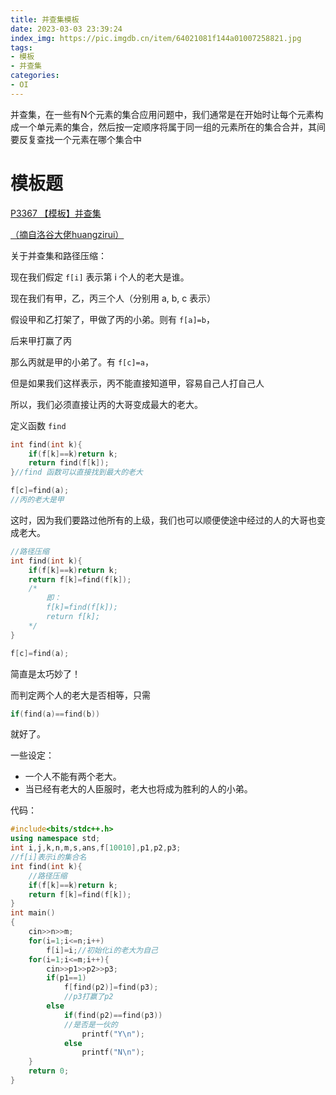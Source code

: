 ```yaml
---
title: 并查集模板
date: 2023-03-03 23:39:24
index_img: https://pic.imgdb.cn/item/64021081f144a01007258821.jpg
tags:
- 模板
- 并查集
categories: 
- OI
---
```


<p class="note note-primary">并查集，在一些有N个元素的集合应用问题中，我们通常是在开始时让每个元素构成一个单元素的集合，然后按一定顺序将属于同一组的元素所在的集合合并，其间要反复查找一个元素在哪个集合中</p>

# 模板题

[P3367 【模板】并查集](https://www.luogu.com.cn/problem/P3367)

[（摘自洛谷大佬huangzirui）](https://www.luogu.com.cn/user/35891)

关于并查集和路径压缩：

现在我们假定 `f[i]` 表示第 i 个人的老大是谁。

现在我们有甲，乙，丙三个人（分别用 a, b, c 表示）

假设甲和乙打架了，甲做了丙的小弟。则有 `f[a]=b`，

后来甲打赢了丙

那么丙就是甲的小弟了。有 `f[c]=a`，

但是如果我们这样表示，丙不能直接知道甲，容易自己人打自己人

所以，我们必须直接让丙的大哥变成最大的老大。

定义函数 `find`

```cpp
int find(int k){
    if(f[k]==k)return k;
    return find(f[k]);
}//find 函数可以直接找到最大的老大

f[c]=find(a);
//丙的老大是甲
```

这时，因为我们要路过他所有的上级，我们也可以顺便使途中经过的人的大哥也变成老大。

```cpp
//路径压缩
int find(int k){
    if(f[k]==k)return k;
    return f[k]=find(f[k]);
    /* 
    	即：
    	f[k]=find(f[k]);
        return f[k];
    */
}

f[c]=find(a);
```

简直是太巧妙了！

而判定两个人的老大是否相等，只需

```cpp
if(find(a)==find(b))
```

就好了。

一些设定：

- 一个人不能有两个老大。
- 当已经有老大的人臣服时，老大也将成为胜利的人的小弟。

代码：

```cpp
#include<bits/stdc++.h>
using namespace std;
int i,j,k,n,m,s,ans,f[10010],p1,p2,p3;
//f[i]表示i的集合名
int find(int k){
	//路径压缩
    if(f[k]==k)return k;
    return f[k]=find(f[k]);
}
int main()
{
    cin>>n>>m;
    for(i=1;i<=n;i++)
        f[i]=i;//初始化i的老大为自己
    for(i=1;i<=m;i++){
        cin>>p1>>p2>>p3;
        if(p1==1)
            f[find(p2)]=find(p3);
            //p3打赢了p2
        else
            if(find(p2)==find(p3))
            //是否是一伙的
                printf("Y\n");
            else
                printf("N\n");
    }
    return 0;
}
```